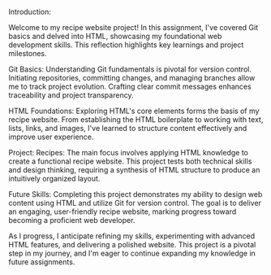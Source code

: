Introduction:

Welcome to my recipe website project! In this assignment, I've covered Git basics and delved into HTML, showcasing my foundational web development skills. This reflection highlights key learnings and project milestones.

Git Basics:
Understanding Git fundamentals is pivotal for version control. Initiating repositories, committing changes, and managing branches allow me to track project evolution. Crafting clear commit messages enhances traceability and project transparency.

HTML Foundations:
Exploring HTML's core elements forms the basis of my recipe website. From establishing the HTML boilerplate to working with text, lists, links, and images, I've learned to structure content effectively and improve user experience.

Project: Recipes:
The main focus involves applying HTML knowledge to create a functional recipe website. This project tests both technical skills and design thinking, requiring a synthesis of HTML structure to produce an intuitively organized layout.

Future Skills:
Completing this project demonstrates my ability to design web content using HTML and utilize Git for version control. The goal is to deliver an engaging, user-friendly recipe website, marking progress toward becoming a proficient web developer.

As I progress, I anticipate refining my skills, experimenting with advanced HTML features, and delivering a polished website. This project is a pivotal step in my journey, and I'm eager to continue expanding my knowledge in future assignments.
